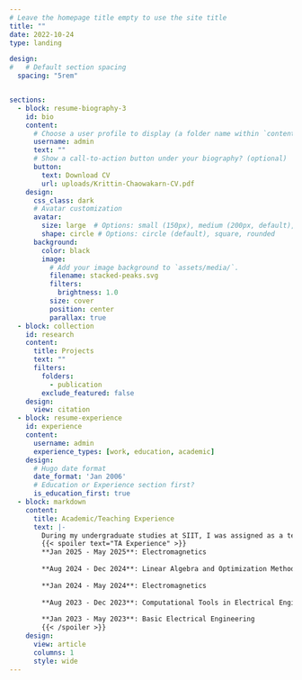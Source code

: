 ```yaml
---
# Leave the homepage title empty to use the site title
title: ""
date: 2022-10-24
type: landing

design:
#   # Default section spacing
  spacing: "5rem"


sections:
  - block: resume-biography-3
    id: bio
    content:
      # Choose a user profile to display (a folder name within `content/authors/`)
      username: admin
      text: ""
      # Show a call-to-action button under your biography? (optional)
      button:
        text: Download CV
        url: uploads/Krittin-Chaowakarn-CV.pdf
    design:
      css_class: dark
      # Avatar customization
      avatar:
        size: large  # Options: small (150px), medium (200px, default), large (320px), xl (400px), xxl (500px)
        shape: circle # Options: circle (default), square, rounded
      background:
        color: black
        image:
          # Add your image background to `assets/media/`.
          filename: stacked-peaks.svg
          filters:
            brightness: 1.0
          size: cover
          position: center
          parallax: true
  - block: collection
    id: research
    content:
      title: Projects
      text: ""
      filters:
        folders:
          - publication
        exclude_featured: false
    design:
      view: citation
  - block: resume-experience
    id: experience
    content:
      username: admin
      experience_types: [work, education, academic]
    design:
      # Hugo date format
      date_format: 'Jan 2006'
      # Education or Experience section first?
      is_education_first: true
  - block: markdown
    content:
      title: Academic/Teaching Experience
      text: |-
        During my undergraduate studies at SIIT, I was assigned as a teaching assistant in five courses with grading responsibilities and in one laboratory course.
        {{< spoiler text="TA Experience" >}}
        **Jan 2025 - May 2025**: Electromagnetics   
        
        **Aug 2024 - Dec 2024**: Linear Algebra and Optimization Method, Digital Circuits Laboratory  
        
        **Jan 2024 - May 2024**: Electromagnetics  
        
        **Aug 2023 - Dec 2023**: Computational Tools in Electrical Engineering  
        
        **Jan 2023 - May 2023**: Basic Electrical Engineering  
        {{< /spoiler >}}
    design:
      view: article
      columns: 1
      style: wide      
---
```

